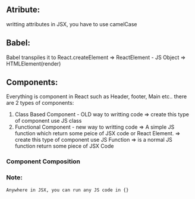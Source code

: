 ## Atribute:
   writting attributes in JSX, you have to use camelCase

## Babel:
   Babel transpiles it to React.createElement => ReactElement - JS Object => HTMLElement(render)

## Components:
   Everything is component in React such as Header, footer, Main etc..
   there are 2 types of components: 
   1. Class Based Component - OLD way to writting code
      => create this type of component use JS class
   2. Functional Component - new way to writting code
      => A simple JS function which return some peice of JSX code or React Element. 
      => create this type of component use JS Function
      => is a normal JS function return some piece of JSX Code
### Component Composition
### Note: 
    Anywhere in JSX, you can run any JS code in {} 
     